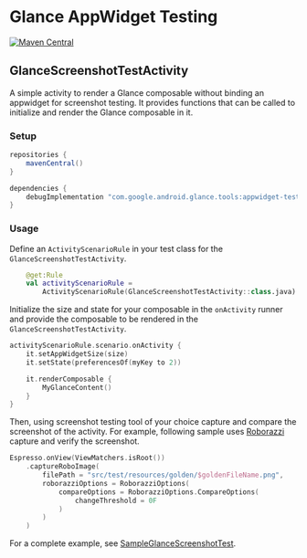 # Glance AppWidget Testing

[![Maven Central](https://img.shields.io/maven-central/v/com.google.android.glance.tools/appwidget-testing)](https://search.maven.org/search?q=g:com.google.android.glance.tools)

## GlanceScreenshotTestActivity

A simple activity to render a Glance composable without binding an appwidget for screenshot testing.
It provides functions that can be called to initialize and render the Glance composable in it.

### Setup

```groovy
repositories {
    mavenCentral()
}

dependencies {
    debugImplementation "com.google.android.glance.tools:appwidget-testing:<version>"
}
```

### Usage

Define an `ActivityScenarioRule` in your test class for the `GlanceScreenshotTestActivity`.

```kotlin
    @get:Rule
    val activityScenarioRule =
        ActivityScenarioRule(GlanceScreenshotTestActivity::class.java)
```

Initialize the size and state for your composable in the `onActivity` runner and provide the
composable to be rendered in the `GlanceScreenshotTestActivity`.

```kotlin
activityScenarioRule.scenario.onActivity {
    it.setAppWidgetSize(size)
    it.setState(preferencesOf(myKey to 2))

    it.renderComposable {
        MyGlanceContent()
    }
}
```

Then, using screenshot testing tool of your choice capture and compare the screenshot of the
activity. For example, following sample uses [Roborazzi](https://github.com/takahirom/roborazzi)
capture and verify the screenshot.

```kotlin
Espresso.onView(ViewMatchers.isRoot())
    .captureRoboImage(
        filePath = "src/test/resources/golden/$goldenFileName.png",
        roborazziOptions = RoborazziOptions(
            compareOptions = RoborazziOptions.CompareOptions(
                changeThreshold = 0F
            )
        )
    )
```

For a complete example, see
[SampleGlanceScreenshotTest](https://github.com/google/glance-experimental-tools/tree/main/sample/src/test/java/com/google/android/glance/tools/testing/SampleGlanceScreenshotTest.kt).
